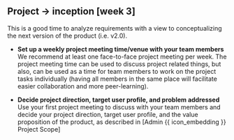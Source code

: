 <div id="title">

## Project → inception [week 3]
</div>
<div id="body"> 

This is a good time to analyze requirements with a view to conceptualizing the next version of the product (i.e. v2.0).

* **Set up a weekly project meeting time/venue with your team members**
  We recommend at least one face-to-face project meeting per week. The project meeting time can be used to discuss project related things, but also, can be used as a time for team members to work on the project tasks individually (having all members in the same place will facilitate easier collaboration and more peer-learning).

* **Decide project direction, target user profile, and problem addressed**
  Use your first project meeting to discuss with your team members and decide your project direction, target user profile, and the value proposition of the product, as described in <trigger trigger="click" for="modal:v10-scope">[Admin {{ icon_embedding }} Project Scope]</trigger> 

<modal large title="Admin {{ icon_embedding }} Project Scope (Extract)" id="modal:v10-scope">
  <include src="project-scope.md#project-direction"/>
</modal>

</div>